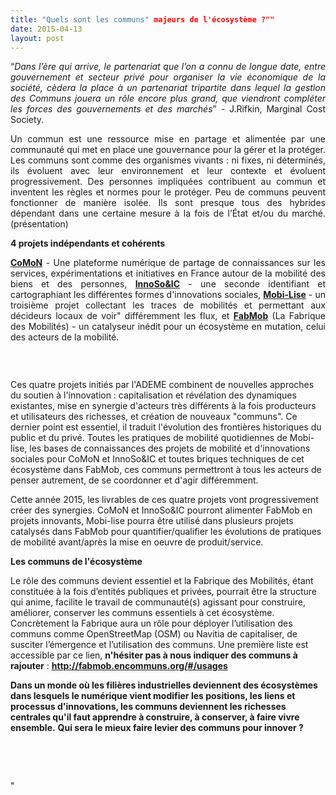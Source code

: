 ```yaml
---
title: "Quels sont les communs" majeurs de l'écosystème ?""
date: 2015-04-13
layout: post
---
```


<p style="text-align: justify">“<em>Dans l’ère qui arrive, le partenariat que l’on a connu de longue date, entre gouvernement et secteur privé pour organiser la vie économique de la société, cèdera la place à un partenariat tripartite dans lequel la gestion des Communs jouera un rôle encore plus grand, que viendront compléter les forces des gouvernements et des marchés</em>” - <a href="http://www.grico.fr/articles/lecture-de-the-zero-marginal-cost-society-the-internet-of-things-the-collaborative-commons-and-the-eclipse-of-capitalism-de-jeremy-rifkin-avril-2014/" style="text-decoration: none">J.Rifkin</a>, Marginal Cost Society.</p>   <!--more-->  <p style="text-align: justify">Un commun est une ressource mise en partage et alimentée par une communauté qui met en place une gouvernance pour la gérer et la protéger. Les communs sont comme des organismes vivants : ni fixes, ni déterminés, ils évoluent avec leur environnement et leur contexte et évoluent progressivement. Des personnes impliquées contribuent au commun et inventent les règles et normes pour le protéger. Peu de communs peuvent fonctionner de manière isolée. Ils sont presque tous des hybrides dépendant dans une certaine mesure à la fois de l’État et/ou du marché. (<a href="http://slides.com/unisson/qu-est-ce-qu-un-bien-commun#" style="text-decoration: none">présentation</a>)</p> <p style="text-align: justify"><strong>4 projets indépendants et cohérents</strong></p> <p style="text-align: justify"><a href="http://www.groupechronos.org/les-activites-de-chronos/innovation-multipartenariale-et-recherche-action/comon-la-plateforme-contributive-au-service-de-l-innovation-dans-les-mobilites" target="_blank"><strong>CoMoN</strong></a> - Une plateforme numérique de partage de connaissances sur les services, expérimentations et initiatives en France autour de la mobilité des biens et des personnes, <a href="http://ademe.innovationsociale.org/fr/search/" target="_blank"><strong>InnoSo&IC</strong></a> - une seconde identifiant et cartographiant les différentes formes d'innovations sociales, <a href="http://www.groupechronos.org/les-activites-de-chronos/innovation-multipartenariale-et-recherche-action/mobi-lise-ameliorer-les-mobilites-par-les-contributions-communautaires" target="_blank"><strong>Mobi-Lise</strong></a> - un troisième projet collectant les traces de mobilités et permettant aux décideurs locaux de voir" différemment les flux, et <a href=""http://lafabriquedesmobilites.fr/"" target=""_blank""><strong>FabMob</strong></a> (La Fabrique des Mobilités) - un catalyseur inédit pour un écosystème en mutation, celui des acteurs de la mobilité.</p> <p style=""text-align: justify""><a class=""asset-img-link"" href=""/wp-content/uploads/sites/6/old/6a0120a66d2ad4970b01bb081b1a0c970d-pi.jpg""><img alt=""Innoso"" border=""0"" class=""asset  asset-image at-xid-6a0120a66d2ad4970b01bb081b1a0c970d image-full img-responsive"" src=""/wp-content/uploads/sites/6/old/6a0120a66d2ad4970b01bb081b1a0c970d-800wi.jpg"" title=""Innoso"" /></a></p> <p style=""text-align: justify""> </p> <p style=""text-align: justify"">Ces quatre projets initiés par l'ADEME combinent de nouvelles approches du soutien à l'innovation : capitalisation et révélation des dynamiques existantes, mise en synergie d'acteurs très différents à la fois producteurs et utilisateurs des richesses, et création de nouveaux "communs". Ce dernier point est essentiel, il traduit l'évolution des frontières historiques du public et du privé. Toutes les pratiques de mobilité quotidiennes de Mobi-lise, les bases de connaissances des projets de mobilité et d'innovations sociales pour CoMoN et InnoSo&IC et toutes briques techniques de cet écosystème dans FabMob, ces communs permettront à tous les acteurs de penser autrement, de se coordonner et d'agir différemment.</p> <p style=""text-align: justify"">Cette année 2015, les livrables de ces quatre projets vont progressivement créer des synergies. CoMoN et InnoSo&IC pourront alimenter FabMob en projets innovants, Mobi-lise pourra être utilisé dans plusieurs projets catalysés dans FabMob pour quantifier/qualifier les évolutions de pratiques de mobilité avant/après la mise en oeuvre de produit/service.</p> <p style=""text-align: justify""><strong>Les communs de l'écosystème</strong></p> <p style=""text-align: justify"">Le rôle des communs devient essentiel et la Fabrique des Mobilités, étant constituée à la fois d’entités publiques et privées, pourrait être la structure qui anime, facilite le travail de communauté(s) agissant pour construire, améliorer, conserver les communs essentiels à cet écosystème. Concrètement la Fabrique aura un rôle pour déployer l’utilisation des communs comme OpenStreetMap (OSM) ou Navitia de capitaliser, de susciter l’émergence et l’utilisation des communs. Une première liste est accessible par ce lien, <strong>n'hésiter pas à nous indiquer des communs à rajouter</strong> : <a href=""http://fabmob.encommuns.org/#/usages"" target=""_blank""><strong>http://fabmob.encommuns.org/#/usages</strong></a></p> <p style=""text-align: justify""><strong>Dans un monde où les filières industrielles deviennent des écosystèmes dans lesquels le numérique vient modifier les positions, les liens et processus d'innovations, les communs deviennent les richesses centrales qu'il faut apprendre à construire, à conserver, à faire vivre ensemble.</strong> <strong>Qui sera le mieux faire levier des communs pour innover ?</strong></p> <p style=""text-align: justify""> </p> <p> </p>"